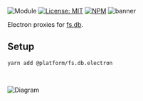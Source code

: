 ![Module](https://img.shields.io/badge/%40platform-fsdb.electron-%23EA4E7E.svg)
[![License: MIT](https://img.shields.io/badge/license-MIT-blue.svg)](https://opensource.org/licenses/MIT)
[![NPM](https://img.shields.io/npm/v/@platform/fsdb.electron.svg?colorB=blue&style=flat)](https://www.npmjs.com/package/@platform/fsdb.electron)
![banner](https://platform.sfo2.digitaloceanspaces.com/repo-banners/fsdb.electron.png)

Electron proxies for [fs.db](../fs.db).

## Setup

    yarn add @platform/fs.db.electron

<p>&nbsp;<p>


![Diagram](https://platform.sfo2.digitaloceanspaces.com/repo-diagrams/fs.db.electron-diagram.png)

<p>&nbsp;<p>
<p>&nbsp;<p>




